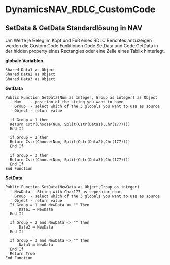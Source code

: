 # DynamicsNAV_RDLC_CustomCode

## SetData & GetData Standardlösung in NAV

Um Werte je Beleg im Kopf und Fuß eines RDLC Berichtes anzuzeigen werden die Custom Code Funktionen Code.SetData und Code.GetData in der hidden property eines Rectangles oder eine Zelle eines Tablix hinterlegt.

__globale Variablen__
```vbnet
Shared Data1 as Object
Shared Data2 as Object
Shared Data3 as Object
```
__GetData__
```vbnet
Public Function GetData(Num as Integer, Group as integer) as Object
  ' Num    - position of the string you want to have 
  ' Group  - select which of the 3 globals you want to use as source 
  ' Object - return value  

  if Group = 1 then
  Return Cstr(Choose(Num, Split(Cstr(Data1),Chr(177))))
  End If

  if Group = 2 then
  Return Cstr(Choose(Num, Split(Cstr(Data2),Chr(177))))
  End If

  if Group = 3 then
  Return Cstr(Choose(Num, Split(Cstr(Data3),Chr(177))))
  End If
End Function
```
__SetData__
```vbnet     
Public Function SetData(NewData as Object,Group as integer)
  ' NewData - String with Char177 as seperator char 
  ' Group  - select which of the 3 globals you want to use as source 
  ' Object - return value   
  If Group = 1 and NewData <> "" Then
      Data1 = NewData
  End If

  If Group = 2 and NewData <> "" Then
      Data2 = NewData
  End If

  If Group = 3 and NewData <> "" Then
      Data3 = NewData
  End If
  Return True
End Function
```
